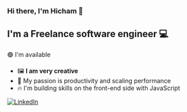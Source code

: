 ### Hi there, I'm Hicham 👋

## I'm a Freelance software engineer 💻

🟢 I'm available

- 🖼️ **I am very creative**
- 🚀 My passion is productivity and scaling performance
- 🔥 I'm building skills on the front-end side with JavaScript


<div align="left">
  <a href="https://www.linkedin.com/in/mathieu-schimmerling/">
    <img
      src="https://img.shields.io/static/v1?logo=linkedin&style=flat-square&color=0072b1&label=LinkedIn&message=%E2%98%86"
      alt="LinkedIn"
    />
  </a>
</div>
